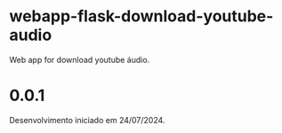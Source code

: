# webapp-flask-download-youtube-audio
Web app for download youtube áudio.

# 0.0.1

Desenvolvimento iniciado em 24/07/2024.
